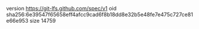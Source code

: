 version https://git-lfs.github.com/spec/v1
oid sha256:6e39547f65658eff4afcc9cad6f8b18dd8e32b5e48fe7e475c727ce81e66e953
size 14759
